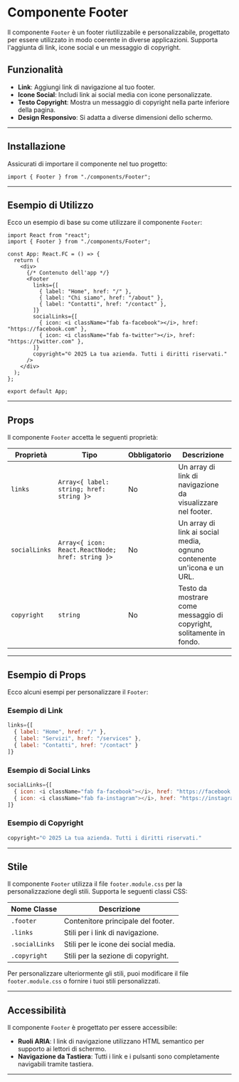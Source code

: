 # Componente Footer

Il componente `Footer` è un footer riutilizzabile e personalizzabile, progettato per essere utilizzato in modo coerente in diverse applicazioni. Supporta l'aggiunta di link, icone social e un messaggio di copyright.

## Funzionalità
- **Link**: Aggiungi link di navigazione al tuo footer.
- **Icone Social**: Includi link ai social media con icone personalizzate.
- **Testo Copyright**: Mostra un messaggio di copyright nella parte inferiore della pagina.
- **Design Responsivo**: Si adatta a diverse dimensioni dello schermo.

---

## Installazione

Assicurati di importare il componente nel tuo progetto:

```tsx
import { Footer } from "./components/Footer";
```

---

## Esempio di Utilizzo

Ecco un esempio di base su come utilizzare il componente `Footer`:

```tsx
import React from "react";
import { Footer } from "./components/Footer";

const App: React.FC = () => {
  return (
    <div>
      {/* Contenuto dell'app */}
      <Footer
        links={[
          { label: "Home", href: "/" },
          { label: "Chi siamo", href: "/about" },
          { label: "Contatti", href: "/contact" },
        ]}
        socialLinks={[
          { icon: <i className="fab fa-facebook"></i>, href: "https://facebook.com" },
          { icon: <i className="fab fa-twitter"></i>, href: "https://twitter.com" },
        ]}
        copyright="© 2025 La tua azienda. Tutti i diritti riservati."
      />
    </div>
  );
};

export default App;
```

---

## Props

Il componente `Footer` accetta le seguenti proprietà:

| Proprietà       | Tipo                                              | Obbligatorio | Descrizione                                                                 |
|------------------|---------------------------------------------------|--------------|-----------------------------------------------------------------------------|
| `links`         | `Array<{ label: string; href: string }>`          | No           | Un array di link di navigazione da visualizzare nel footer.                |
| `socialLinks`   | `Array<{ icon: React.ReactNode; href: string }>`  | No           | Un array di link ai social media, ognuno contenente un'icona e un URL.     |
| `copyright`     | `string`                                          | No           | Testo da mostrare come messaggio di copyright, solitamente in fondo.       |

---

## Esempio di Props

Ecco alcuni esempi per personalizzare il `Footer`:

### Esempio di Link
```js
links={[
  { label: "Home", href: "/" },
  { label: "Servizi", href: "/services" },
  { label: "Contatti", href: "/contact" }
]}
```

### Esempio di Social Links
```js
socialLinks={[
  { icon: <i className="fab fa-facebook"></i>, href: "https://facebook.com" },
  { icon: <i className="fab fa-instagram"></i>, href: "https://instagram.com" },
]}
```

### Esempio di Copyright
```js
copyright="© 2025 La tua azienda. Tutti i diritti riservati."
```

---

## Stile

Il componente `Footer` utilizza il file `footer.module.css` per la personalizzazione degli stili. Supporta le seguenti classi CSS:

| Nome Classe      | Descrizione                            |
|------------------|----------------------------------------|
| `.footer`        | Contenitore principale del footer.     |
| `.links`         | Stili per i link di navigazione.       |
| `.socialLinks`   | Stili per le icone dei social media.   |
| `.copyright`     | Stili per la sezione di copyright.     |

Per personalizzare ulteriormente gli stili, puoi modificare il file `footer.module.css` o fornire i tuoi stili personalizzati.

---

## Accessibilità

Il componente `Footer` è progettato per essere accessibile:
- **Ruoli ARIA**: I link di navigazione utilizzano HTML semantico per supporto ai lettori di schermo.
- **Navigazione da Tastiera**: Tutti i link e i pulsanti sono completamente navigabili tramite tastiera.

---

